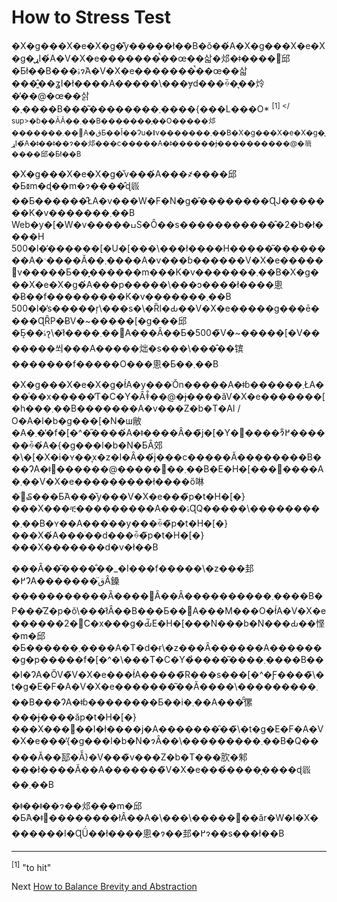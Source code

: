 # How to Stress Test
[//]: # (Version:1.0.0)
�X�g���X�e�X�g�͊y�����ł��B�ŏ��́A�X�g���X�e�X�g�̖ړI�́A�V�X�e�������ׂ̉��œ��삷�邩�ǂ����𒲂ׂ邱�Ƃł��B���ۂɂ́A�V�X�e�������ׂ̉��œ��삷���͈̂��ʓI�ł����A���ׂ��\���ɏd���ꍇ�͉��炩�̕��@�œ��삵�܂����B���͂�������*�܂���*�{���L���O* <sup> [1] </ sup>�ɓ��ĂĂ��܂��B�������̗��O�����邩�������܂��񂪁A�قƂ��Ǐ��Ɂu�ǁv�������܂��B�X�g���X�e�X�g�̖ړI�́A�ǂ��ǂ��ɂ��邩���c�����A�ǂ������ɉ����������@�𗝉����邱�Ƃł��B

�X�g���X�e�X�g�̌v���́A���҂����邱�Ƃ𐳊m�ɖ��m�ɂ����̂ɖ𗧂��Ƃ������̂ŁA�v���W�F�N�g�̑��������ɊJ�������K�v�������܂��B Web�y�[�W�v�����ߎS�Ȏ��s�����������̂�2�b�ł����H 500�l�̓������[�U�[���\���ł����H�����͂��������A�ˑ����Ă��܂����A�v���ɓ������V�X�e�����݌v�����Ƃ��͓������m���K�v�������܂��B�X�g���X�e�X�g�́A���p�����\���ɔ����ł����悤�Ƀ��f���������K�v�������܂��B 500�l�̕s�����ŗ\���s�\�Ȑl�Ԃ��V�X�e�����g���ē����ɊȒP�ɃV�~�����[�g���邱�Ƃ͎��ۂɂ͉\�ł͂����܂��񂪁A���Ȃ��Ƃ�500�̃V�~�����[�V�������쐬���A�����炪�s���\���̂��镔�������f�����O���悤�Ƃ��܂��B

�X�g���X�e�X�g�ł́A�y���ׂŎn�����A�ǂɓ������܂ŁA���͑��x�����̓T�C�Y�Ȃǂ̐��@�ɉ����ăV�X�e�������[�h���܂��B�������A�v���Z�b�T�AI / O�A�l�b�g���[�N�ш敝�A�܂��̓f�[�^�̋����́A�ǂ����Ȃ��̃j�[�Y�𖞂����ɂ͋߂������ꍇ�́A�{�g���l�b�N�ƂȂ郊�\�[�X�i�ʏ��͎x�z�I�Ȃ��́j���c�����Ă��������B���ɁA�ǂ𓮂������@�������܂��B�E�H�[���𓮂����A�܂��V�X�e���������ł����ő啉�ׂ𑝂₷���Ƃ́A���ׂ̌y���V�X�e���̃p�t�H�[�}���X���ቺ���������A���ۂɊQ�����\���������܂��B�ʏ��A���ׂ��y���ꍇ�̃p�t�H�[�}���X�́A���ׂ��d���ꍇ�̃p�t�H�[�}���X�������d�v�ł��B

���Ȃ��͂����̐��_�I���f�����\�z���邽�߂ɁA�������̈قȂ鎟�����������Ȃ����΂Ȃ��Ȃ����������܂����B�P���̋Z�p�ŏ\���ł͂Ȃ��B���Ƃ��΁A���M���O�ł́A�V�X�e������2�̃C�x���g�Ԃ̃E�H�[���N���b�N���Ԃ��悭�m�邱�Ƃ������܂����A�T�d�ɍ\�z���Ȃ������A�������g�p�����f�[�^�\���T�C�Y�̉����͂����܂����B���l�ɁA�ŐV�̃V�X�e���ł́A�����̃R���s���[�^�Ƒ����̃\�t�g�E�F�A�V�X�e�������͂��Ă����\���������܂��B���ɁA�ǂɓ��������Ƃ��i�܂��A���͂̑傫���ɉ����ăp�t�H�[�}���X���񒼐��I�ł����j�A�������̑��̃\�t�g�E�F�A�V�X�e���̓{�g���l�b�N�ɂȂ��\���������܂��B�Q�����Ă��邷�ׂẴ}�V���̃v���Z�b�T���ׂ𑪒肷�邾���ł����Ă��A�������̃V�X�e���̉����͔����ɖ𗧂��܂��B

�ǂ��ǂ��ɂ��邩���m�邱�Ƃ́A�ǂ𓮂��������łȂ��A�\���\�����񋟂��ăr�W�l�X�������I�ɊǗ��ł����悤�ɂ��邽�߂ɂ��s���ł��B

---

<sup>[1]</sup> "to hit" 

Next [How to Balance Brevity and Abstraction](05-How%20to%20Balance%20Brevity%20and%20Abstraction.md)